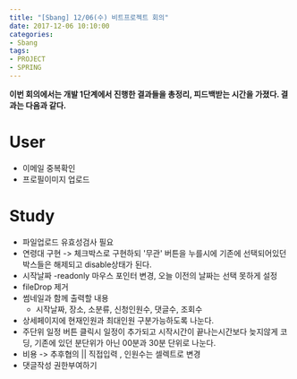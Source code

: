 ```yaml
---
title: "[Sbang] 12/06(수) 비트프로젝트 회의"
date: 2017-12-06 10:10:00
categories:
- Sbang
tags:
- PROJECT
- SPRING
---
```

**이번 회의에서는 개발 1단계에서 진행한 결과들을 총정리, 피드백받는 시간을 가졌다. 결과는 다음과 같다.**

# User
* 이메일 중복확인
* 프로필이미지 업로드

# Study
* 파일업로드 유효성검사 필요
* 연령대 구현 -> 체크박스로 구현하되 '무관' 버튼을 누를시에 기존에 선택되어있던 박스들은 해제되고 disable상태가 된다.
* 시작날짜 -readonly 마우스 포인터 변경, 오늘 이전의 날짜는 선택 못하게 설정
* fileDrop 제거
* 썸네일과 함께 출력할 내용
  - 시작날짜, 장소, 소분류, 신청인원수, 댓글수, 조회수
* 상세페이지에 현재인원과 최대인원 구분가능하도록 나눈다.
* 주단위 일정 버튼 클릭시 일정이 추가되고 시작시간이 끝나는시간보다 늦지않게 코딩, 기존에 있던 분단위가 아닌 00분과 30분 단위로 나눈다.
* 비용 -> 추후협의 || 직접입력  , 인원수는 셀렉트로 변경
* 댓글작성 권한부여하기
